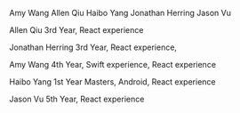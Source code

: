 Amy Wang	Allen Qiu	Haibo Yang	Jonathan Herring	Jason Vu

Allen Qiu
3rd Year, React experience

Jonathan Herring
3rd Year, React experience,

Amy Wang
4th Year, Swift experience, React experience

Haibo Yang
1st Year Masters, Android, React experience

Jason Vu
5th Year, React experience
